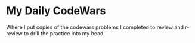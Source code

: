 # My Daily CodeWars

Where I put copies of the codewars problems I completed to review and r-review to drill the practice into my head.
